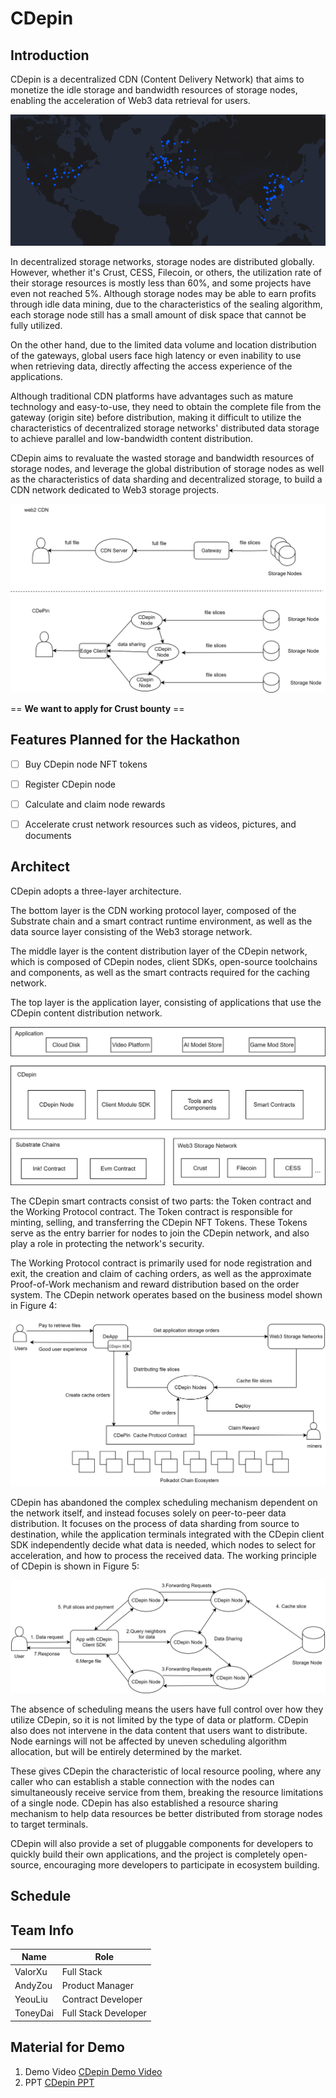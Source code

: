 # CDepin

## Introduction

CDepin is a decentralized CDN (Content Delivery Network) that aims to monetize the idle storage and bandwidth resources of storage nodes, enabling the acceleration of Web3 data retrieval for users.

![Storage nodes](./doc/storage%20nodes.png)

In decentralized storage networks, storage nodes are distributed globally. However, whether it's Crust, CESS, Filecoin, or others, the utilization rate of their storage resources is mostly less than 60%, and some projects have even not reached 5%. Although storage nodes may be able to earn profits through idle data mining, due to the characteristics of the sealing algorithm, each storage node still has a small amount of disk space that cannot be fully utilized.

On the other hand, due to the limited data volume and location distribution of the gateways, global users face high latency or even inability to use when retrieving data, directly affecting the access experience of the applications. 

Although traditional CDN platforms have advantages such as mature technology and easy-to-use, they need to obtain the complete file from the gateway (origin site) before distribution, making it difficult to utilize the characteristics of decentralized storage networks' distributed data storage to achieve parallel and low-bandwidth content distribution.

CDepin aims to revaluate the wasted storage and bandwidth resources of storage nodes, and leverage the global distribution of storage nodes as well as the characteristics of data sharding and decentralized storage, to build a CDN network dedicated to Web3 storage projects.

!["Comparison with traditional CDN" ](./doc/CDepin-compare.svg)

== **We want to apply for Crust bounty** ==

## Features Planned for the Hackathon

- [ ] Buy CDepin node NFT tokens
- [ ] Register CDepin node
- [ ] Calculate and claim node rewards
- [ ] Accelerate crust network resources such as videos, pictures, and documents


## Architect
CDepin adopts a three-layer architecture. 

The bottom layer is the CDN working protocol layer, composed of the Substrate chain and a smart contract runtime environment, as well as the data source layer consisting of the Web3 storage network. 

The middle layer is the content distribution layer of the CDepin network, which is composed of CDepin nodes, client SDKs, open-source toolchains and components, as well as the smart contracts required for the caching network. 

The top layer is the application layer, consisting of applications that use the CDepin content distribution network.

!["architect"](./doc/architect.svg)

The CDepin smart contracts consist of two parts: the Token contract and the Working Protocol contract. The Token contract is responsible for minting, selling, and transferring the CDepin NFT Tokens. These Tokens serve as the entry barrier for nodes to join the CDepin network, and also play a role in protecting the network's security. 

The Working Protocol contract is primarily used for node registration and exit, the creation and claim of caching orders, as well as the approximate Proof-of-Work mechanism and reward distribution based on the order system. The CDepin network operates based on the business model shown in Figure 4:

!["business model"](./doc/business%20model.svg)

CDepin has abandoned the complex scheduling mechanism dependent on the network itself, and instead focuses solely on peer-to-peer data distribution. It focuses on the process of data sharding from source to destination, while the application terminals integrated with the CDepin client SDK independently decide what data is needed, which nodes to select for acceleration, and how to process the received data. The working principle of CDepin is shown in Figure 5:

!["how it works"](./doc/how%20it%20to%20work.svg)

The absence of scheduling means the users have full control over how they utilize CDepin, so it is not limited by the type of data or platform. CDepin also does not intervene in the data content that users want to distribute. Node earnings will not be affected by uneven scheduling algorithm allocation, but will be entirely determined by the market. 

These gives CDepin the characteristic of local resource pooling, where any caller who can establish a stable connection with the nodes can simultaneously receive service from them, breaking the resource limitations of a single node. CDepin has also established a resource sharing mechanism to help data resources be better distributed from storage nodes to target terminals.

CDepin will also provide a set of pluggable components for developers to quickly build their own applications, and the project is completely open-source, encouraging more developers to participate in ecosystem building.

## Schedule


## Team Info

| Name     |	Role |
| ---- | ---- |
| ValorXu  |	Full Stack |Developer |
| AndyZou  |	Product Manager |
| YeouLiu  |	Contract Developer |
| ToneyDai |	Full Stack Developer |

## Material for Demo

1. Demo Video [CDepin Demo Video](https://youtu.be/uq2Ugu3csPw)
2.  PPT [CDepin PPT](https://docs.google.com/presentation/d/1yIs7GULx2xirMtBoaKYrs_QemGUXWu99YZpm6wrIeeA/edit?usp=sharing)